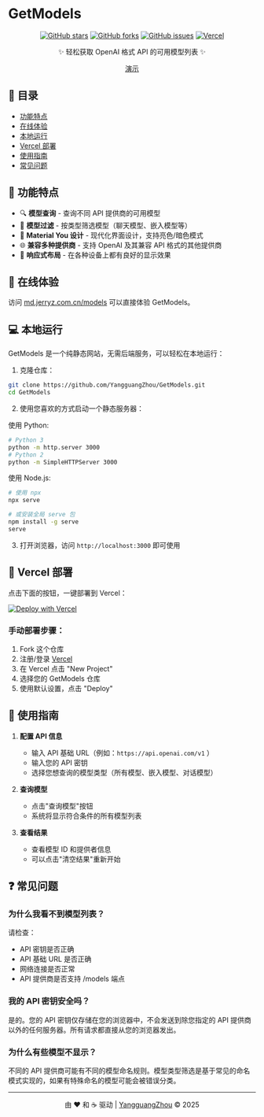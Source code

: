 # GetModels

<div align="center">

[![GitHub stars](https://img.shields.io/github/stars/YangguangZhou/GetModels?style=flat-square)](https://github.com/YangguangZhou/GetModels/stargazers)
[![GitHub forks](https://img.shields.io/github/forks/YangguangZhou/GetModels?style=flat-square)](https://github.com/YangguangZhou/GetModels/network/members)
[![GitHub issues](https://img.shields.io/github/issues/YangguangZhou/GetModels?style=flat-square)](https://github.com/YangguangZhou/GetModels/issues)
[![Vercel](https://img.shields.io/badge/Vercel-部署-black?style=flat-square&logo=vercel)](https://vercel.com/new/git/external?repository-url=https://github.com/YangguangZhou/GetModels)

✨ 轻松获取 OpenAI 格式 API 的可用模型列表 ✨

[演示](https://md.jerryz.com.cn/models)

</div>

## 📑 目录

- [功能特点](#-功能特点)
- [在线体验](#-在线体验)
- [本地运行](#-本地运行)
- [Vercel 部署](#-vercel-部署)
- [使用指南](#-使用指南)
- [常见问题](#-常见问题)

## 🚀 功能特点

- 🔍 **模型查询** - 查询不同 API 提供商的可用模型
- 🧩 **模型过滤** - 按类型筛选模型（聊天模型、嵌入模型等）
- 🎨 **Material You 设计** - 现代化界面设计，支持亮色/暗色模式
- 🌐 **兼容多种提供商** - 支持 OpenAI 及其兼容 API 格式的其他提供商
- 📱 **响应式布局** - 在各种设备上都有良好的显示效果

## 🌈 在线体验

访问 [md.jerryz.com.cn/models](https://md.jerryz.com.cn/models) 可以直接体验 GetModels。

## 💻 本地运行

GetModels 是一个纯静态网站，无需后端服务，可以轻松在本地运行：

1. 克隆仓库：

```bash
git clone https://github.com/YangguangZhou/GetModels.git
cd GetModels
```

2. 使用您喜欢的方式启动一个静态服务器：

使用 Python:
```bash
# Python 3
python -m http.server 3000
# Python 2
python -m SimpleHTTPServer 3000
```

使用 Node.js:
```bash
# 使用 npx
npx serve

# 或安装全局 serve 包
npm install -g serve
serve
```

3. 打开浏览器，访问 `http://localhost:3000` 即可使用

## 🚢 Vercel 部署

点击下面的按钮，一键部署到 Vercel：

[![Deploy with Vercel](https://vercel.com/button)](https://vercel.com/new/git/external?repository-url=https://github.com/YangguangZhou/GetModels)

### 手动部署步骤：

1. Fork 这个仓库
2. 注册/登录 [Vercel](https://vercel.com/)
3. 在 Vercel 点击 "New Project"
4. 选择您的 GetModels 仓库
5. 使用默认设置，点击 "Deploy"

## 📖 使用指南

1. **配置 API 信息**
   - 输入 API 基础 URL（例如：`https://api.openai.com/v1` ）
   - 输入您的 API 密钥
   - 选择您想查询的模型类型（所有模型、嵌入模型、对话模型）

2. **查询模型**
   - 点击"查询模型"按钮
   - 系统将显示符合条件的所有模型列表

3. **查看结果**
   - 查看模型 ID 和提供者信息
   - 可以点击"清空结果"重新开始

## ❓ 常见问题

### 为什么我看不到模型列表？

请检查：
- API 密钥是否正确
- API 基础 URL 是否正确
- 网络连接是否正常
- API 提供商是否支持 /models 端点

### 我的 API 密钥安全吗？

是的。您的 API 密钥仅存储在您的浏览器中，不会发送到除您指定的 API 提供商以外的任何服务器。所有请求都直接从您的浏览器发出。

### 为什么有些模型不显示？

不同的 API 提供商可能有不同的模型命名规则。模型类型筛选是基于常见的命名模式实现的，如果有特殊命名的模型可能会被错误分类。

---

<div align="center">
  由 ❤️ 和 ☕ 驱动 | 
  <a href="https://github.com/YangguangZhou">YangguangZhou</a> © 2025
</div>

